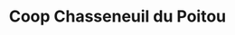 ---
title: "Coop Chasseneuil du Poitou"
url: /chasseneuil-du-poitou/coop-chasseneuil-du-poitou/
shop: supermarché
---